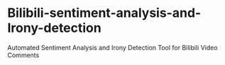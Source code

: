# Bilibili-sentiment-analysis-and-Irony-detection
Automated Sentiment Analysis and Irony Detection Tool for Bilibili Video Comments
